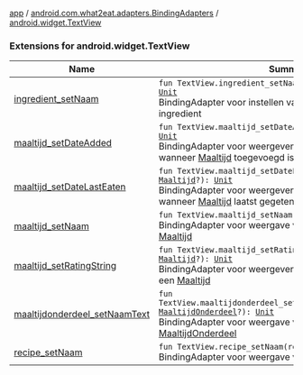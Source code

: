 [app](../../index.md) / [android.com.what2eat.adapters.BindingAdapters](../index.md) / [android.widget.TextView](./index.md)

### Extensions for android.widget.TextView

| Name | Summary |
|---|---|
| [ingredient_setNaam](ingredient_set-naam.md) | `fun TextView.ingredient_setNaam(ingredient: `[`String`](https://kotlinlang.org/api/latest/jvm/stdlib/kotlin/-string/index.html)`?): `[`Unit`](https://kotlinlang.org/api/latest/jvm/stdlib/kotlin/-unit/index.html)<br>BindingAdapter voor instellen van naam (TextView) van een ingredient |
| [maaltijd_setDateAdded](maaltijd_set-date-added.md) | `fun TextView.maaltijd_setDateAdded(maaltijd: `[`Maaltijd`](../../android.com.what2eat.model/-maaltijd/index.md)`?): `[`Unit`](https://kotlinlang.org/api/latest/jvm/stdlib/kotlin/-unit/index.html)<br>BindingAdapter voor weergeven van de datum (TextView) wanneer [Maaltijd](../../android.com.what2eat.model/-maaltijd/index.md) toegevoegd is |
| [maaltijd_setDateLastEaten](maaltijd_set-date-last-eaten.md) | `fun TextView.maaltijd_setDateLastEaten(maaltijd: `[`Maaltijd`](../../android.com.what2eat.model/-maaltijd/index.md)`?): `[`Unit`](https://kotlinlang.org/api/latest/jvm/stdlib/kotlin/-unit/index.html)<br>BindingAdapter voor weergeven van de datum (TextView) wanneer [Maaltijd](../../android.com.what2eat.model/-maaltijd/index.md) laatst gegeten is |
| [maaltijd_setNaam](maaltijd_set-naam.md) | `fun TextView.maaltijd_setNaam(maaltijd: `[`Maaltijd`](../../android.com.what2eat.model/-maaltijd/index.md)`?): `[`Unit`](https://kotlinlang.org/api/latest/jvm/stdlib/kotlin/-unit/index.html)<br>BindingAdapter voor weergave van naam (TextView) van een [Maaltijd](../../android.com.what2eat.model/-maaltijd/index.md) |
| [maaltijd_setRatingString](maaltijd_set-rating-string.md) | `fun TextView.maaltijd_setRatingString(maaltijd: `[`Maaltijd`](../../android.com.what2eat.model/-maaltijd/index.md)`?): `[`Unit`](https://kotlinlang.org/api/latest/jvm/stdlib/kotlin/-unit/index.html)<br>BindingAdapter voor weergeven van de rating (TextView) van een [Maaltijd](../../android.com.what2eat.model/-maaltijd/index.md) |
| [maaltijdonderdeel_setNaamText](maaltijdonderdeel_set-naam-text.md) | `fun TextView.maaltijdonderdeel_setNaamText(maaltijdOnderdeel: `[`MaaltijdOnderdeel`](../../android.com.what2eat.model/-maaltijd-onderdeel/index.md)`?): `[`Unit`](https://kotlinlang.org/api/latest/jvm/stdlib/kotlin/-unit/index.html)<br>BindingAdapter voor weergave van naam (TextView) van een [MaaltijdOnderdeel](../../android.com.what2eat.model/-maaltijd-onderdeel/index.md) |
| [recipe_setNaam](recipe_set-naam.md) | `fun TextView.recipe_setNaam(recipe: `[`RecipeData`](../../android.com.what2eat.network/-recipe-data/index.md)`?): `[`Unit`](https://kotlinlang.org/api/latest/jvm/stdlib/kotlin/-unit/index.html)<br>BindingAdapter voor weergave van naam van een [RecipeData](../../android.com.what2eat.network/-recipe-data/index.md) |
